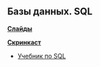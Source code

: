 ## Базы данных. SQL

**[Слайды](https://dbeliakov.github.io/mipt-web-2016/lections/07/slides/)**

**[Скринкаст](TBD)**

* [Учебник по SQL](http://www.mysql.ru/docs/gruber/)

